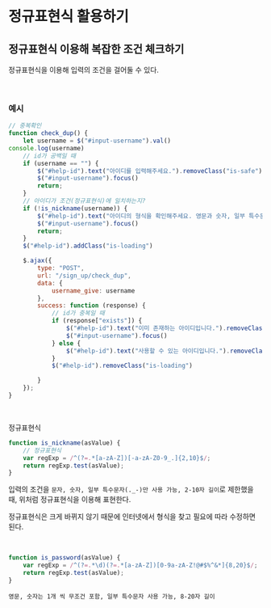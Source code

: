 # 정규표현식 활용하기

## 정규표현식 이용해 복잡한 조건 체크하기

정규표현식을 이용해 입력의 조건을 걸어둘 수 있다.

<br>

### 예시
```jsx
// 중복확인
function check_dup() {
    let username = $("#input-username").val()
console.log(username)
    // id가 공백일 때
    if (username == "") {
        $("#help-id").text("아이디를 입력해주세요.").removeClass("is-safe").addClass("is-danger")
        $("#input-username").focus()
        return;
    }
    // 아이디가 조건(정규표현식)에 일치하는지?
    if (!is_nickname(username)) {
        $("#help-id").text("아이디의 형식을 확인해주세요. 영문과 숫자, 일부 특수문자(._-) 사용 가능. 2-10자 길이").removeClass("is-safe").addClass("is-danger")
        $("#input-username").focus()
        return;
    }
    $("#help-id").addClass("is-loading")

    $.ajax({
        type: "POST",
        url: "/sign_up/check_dup",
        data: {
            username_give: username
        },
        success: function (response) {
            // id가 중복일 때
            if (response["exists"]) {
                $("#help-id").text("이미 존재하는 아이디입니다.").removeClass("is-safe").addClass("is-danger")
                $("#input-username").focus()
            } else {
                $("#help-id").text("사용할 수 있는 아이디입니다.").removeClass("is-danger").addClass("is-success")
            }
            $("#help-id").removeClass("is-loading")

        }
    });
}
```

<br>

정규표현식
```jsx
function is_nickname(asValue) {
    // 정규표현식
    var regExp = /^(?=.*[a-zA-Z])[-a-zA-Z0-9_.]{2,10}$/;
    return regExp.test(asValue);
}
```

입력의 조건을 `문자, 숫자, 일부 특수문자(._-)만 사용 가능, 2-10자 길이`로 제한했을 때, 위처럼 정규표현식을 이용해 표현한다.

정규표현식은 크게 바뀌지 않기 때문에 인터넷에서 형식을 찾고 필요에 따라 수정하면 된다.

<br>

``` jsx
function is_password(asValue) {
    var regExp = /^(?=.*\d)(?=.*[a-zA-Z])[0-9a-zA-Z!@#$%^&*]{8,20}$/;
    return regExp.test(asValue);
}
```
`영문, 숫자는 1개 씩 무조건 포함, 일부 특수문자 사용 가능, 8-20자 길이`